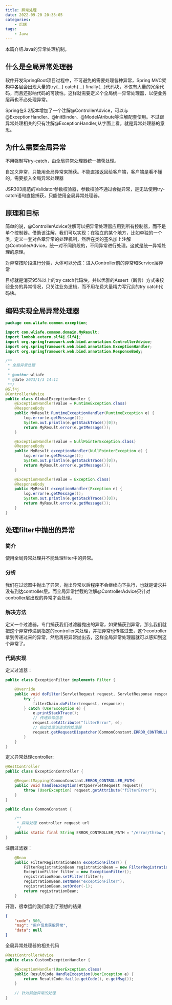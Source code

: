 ```yaml
---
title: 异常处理
date: 2022-09-20 20:35:05
categories:
    - 后端
tags:
    - Java
---
```


本篇介绍Java的异常处理机制。

<!--more-->

## 什么是全局异常处理器

软件开发SpringBoot项目过程中，不可避免的需要处理各种异常，Spring MVC架构中各层会出现大量的try{...} catch{...} finally{...}代码块，不仅有大量的冗余代码，而且还影响代码的可读性。这样就需要定义个全局统一异常处理器，以便业务层再也不必处理异常。

Spring在3.2版本增加了一个注解@ControllerAdvice，可以与@ExceptionHandler、@InitBinder、@ModelAtribute等注解配套使用。不过跟异常处理相关的只有注解@ExceptionHandler,从字面上看，就是异常处理器的意思。

## 为什么需要全局异常

不用强制写try-catch，由全局异常处理器统一捕获处理。

自定义异常，只能用全局异常来捕获。不能直接返回给客户端，客户端是看不懂的，需要接入全局异常处理器

JSR303规范的Validator参数校验器，参数校验不通过会抛异常，是无法使用try-catch语句直接捕获，只能使用全局异常处理器。

## 原理和目标

简单的说，@ControllerAdvice注解可以把异常处理器应用到所有控制器，而不是单个控制器。借助该注解，我们可以实现：在独立的某个地方，比如单独的一个类，定义一套对各章异常的处理机制，然后在类的签名加上注解@ControllerAdvice，统一对不同阶段的，不同异常进行处理。这就是统一异常处理的原理。

对异常按阶段进行分类，大体可以分成：进入Controller前的异常和Service层异常

目标就是消灭95%以上的try catch代码块，并以优雅的Assert（断言）方式来校验业务的异常情况，只关注业务逻辑，而不用花费大量精力写冗余的try catch代码块。

## 编码实现全局异常处理器

```java
package com.wliafe.common.exception;

import com.wliafe.common.domain.MyResult;
import lombok.extern.slf4j.Slf4j;
import org.springframework.web.bind.annotation.ControllerAdvice;
import org.springframework.web.bind.annotation.ExceptionHandler;
import org.springframework.web.bind.annotation.ResponseBody;

/**
 * 全局异常处理
 *
 * @author wliafe
 * @date 2023/1/3 14:11
 **/
@Slf4j
@ControllerAdvice
public class GlobalExceptionHandler {
    @ExceptionHandler(value = RuntimeException.class)
    @ResponseBody
    public MyResult RuntimeExceptionHandler(RuntimeException e) {
        log.error(e.getMessage());
        System.out.println(e.getStackTrace()[0]);
        return MyResult.error(e.getMessage());
    }

    @ExceptionHandler(value = NullPointerException.class)
    @ResponseBody
    public MyResult exceptionHandler(NullPointerException e) {
        log.error(e.getMessage());
        System.out.println(e.getStackTrace()[0]);
        return MyResult.error(e.getMessage());
    }

    @ExceptionHandler(value = Exception.class)
    @ResponseBody
    public MyResult exceptionHandler(Exception e) {
        log.error(e.getMessage());
        System.out.println(e.getStackTrace()[0]);
        return MyResult.error(e.getMessage());
    }
}
```

## 处理filter中抛出的异常

### 简介

使用全局异常处理并不能处理filter中的异常。

### 分析

我们在过滤器中抛出了异常，抛出异常以后程序不会继续向下执行，也就是请求并没有到达controller层。而全局异常拦截的注解@ControllerAdvice只针对controller层出现的异常才会处理。

### 解决方法

定义一个过滤器，专门捕获我们过滤器抛出的异常，如果捕获到异常，那么我们就把这个异常传递到指定的controller来处理，并把异常也传递过去，这个controller拿到传递过来的异常，然后再把异常抛出去，这样全局异常处理器就可以感知到这个异常了。

### 代码实现

定义过滤器：

```java
public class ExceptionFilter implements Filter {

    @Override
    public void doFilter(ServletRequest request, ServletResponse response, FilterChain filterChain) throws IOException, ServletException {
        try {
            filterChain.doFilter(request, response);
        } catch (UserException e) {
            e.printStackTrace();
            // 传递异常信息
            request.setAttribute("filterError", e);
            // 指定处理该请求的处理器
            request.getRequestDispatcher(CommonConstant.ERROR_CONTROLLER_PATH).forward(request, response);
        }
    }
}
```

定义异常处理controller:

```java
@RestController
public class ExceptionController {

    @RequestMapping(CommonConstant.ERROR_CONTROLLER_PATH)
    public void handleException(HttpServletRequest request){
        throw (UserException) request.getAttribute("filterError");
    }
}

public class CommonConstant {

    /**
     * 异常处理 controller request url
     */
    public static final String ERROR_CONTROLLER_PATH = "/error/throw";
}
```

注册过滤器：

```java
    @Bean
    public FilterRegistrationBean exceptionFilter() {
        FilterRegistrationBean registrationBean = new FilterRegistrationBean();
        ExceptionFilter filter = new ExceptionFilter();
        registrationBean.setFilter(filter);
        registrationBean.setName("exceptionFilter");
        registrationBean.setOrder(-1);
        return registrationBean;
    }
```

开测，很幸运的我们拿到了预想的结果

```json
{
    "code": 500,
    "msg": "用户信息获取异常",
    "data": null
}
```

全局异常处理器的相关代码

```java
@RestControllerAdvice
public class CustomExceptionHandler {

    @ExceptionHandler(UserException.class)
    public ResultCode HandleException(UserException e) {
        return ResultCode.fail(e.getCode(), e.getMsg());
    }
    
    // 针对其他异常的处理
}
```
